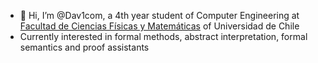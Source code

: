 - 👋 Hi, I’m @Dav1com, a 4th year student of Computer Engineering at [Facultad de Ciencias Físicas y Matemáticas](https://ing.uchile.cl) of Universidad de Chile
- Currently interested in formal methods, abstract interpretation, formal semantics and proof assistants
<!---
Dav1com/Dav1com is a ✨ special ✨ repository because its `README.md` (this file) appears on your GitHub profile.
You can click the Preview link to take a look at your changes.
--->
